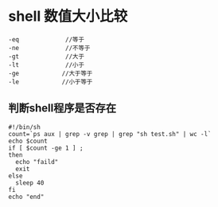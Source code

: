 # shell 数值大小比较


```
-eq             //等于
-ne             //不等于
-gt             //大于
-lt             //小于
-ge            //大于等于
-le            //小于等于
```

## 判断shell程序是否存在

```
#!/bin/sh
count=`ps aux | grep -v grep | grep "sh test.sh" | wc -l`
echo $count
if [ $count -ge 1 ] ;
then
  echo "faild"
  exit
else
  sleep 40
fi
echo "end"
```